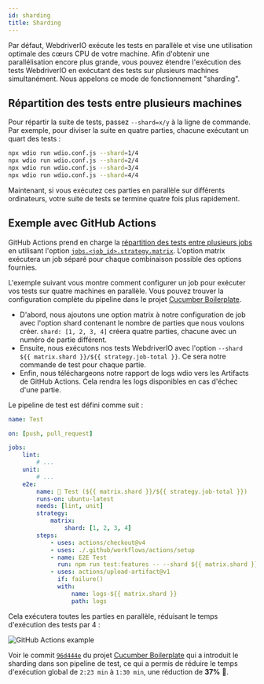```yaml
---
id: sharding
title: Sharding
---
```


Par défaut, WebdriverIO exécute les tests en parallèle et vise une utilisation optimale des cœurs CPU de votre machine. Afin d'obtenir une parallélisation encore plus grande, vous pouvez étendre l'exécution des tests WebdriverIO en exécutant des tests sur plusieurs machines simultanément. Nous appelons ce mode de fonctionnement "sharding".

## Répartition des tests entre plusieurs machines

Pour répartir la suite de tests, passez `--shard=x/y` à la ligne de commande. Par exemple, pour diviser la suite en quatre parties, chacune exécutant un quart des tests :

```sh
npx wdio run wdio.conf.js --shard=1/4
npx wdio run wdio.conf.js --shard=2/4
npx wdio run wdio.conf.js --shard=3/4
npx wdio run wdio.conf.js --shard=4/4
```

Maintenant, si vous exécutez ces parties en parallèle sur différents ordinateurs, votre suite de tests se termine quatre fois plus rapidement.

## Exemple avec GitHub Actions

GitHub Actions prend en charge la [répartition des tests entre plusieurs jobs](https://docs.github.com/en/actions/using-jobs/using-a-matrix-for-your-jobs) en utilisant l'option [`jobs.<job_id>.strategy.matrix`](https://docs.github.com/en/actions/using-workflows/workflow-syntax-for-github-actions#jobsjob_idstrategymatrix). L'option matrix exécutera un job séparé pour chaque combinaison possible des options fournies.

L'exemple suivant vous montre comment configurer un job pour exécuter vos tests sur quatre machines en parallèle. Vous pouvez trouver la configuration complète du pipeline dans le projet [Cucumber Boilerplate](https://github.com/webdriverio/cucumber-boilerplate/blob/main/.github/workflows/test.yaml).

-   D'abord, nous ajoutons une option matrix à notre configuration de job avec l'option shard contenant le nombre de parties que nous voulons créer. `shard: [1, 2, 3, 4]` créera quatre parties, chacune avec un numéro de partie différent.
-   Ensuite, nous exécutons nos tests WebdriverIO avec l'option `--shard ${{ matrix.shard }}/${{ strategy.job-total }}`. Ce sera notre commande de test pour chaque partie.
-   Enfin, nous téléchargeons notre rapport de logs wdio vers les Artifacts de GitHub Actions. Cela rendra les logs disponibles en cas d'échec d'une partie.

Le pipeline de test est défini comme suit :

```yaml title=.github/workflows/test.yaml
name: Test

on: [push, pull_request]

jobs:
    lint:
        # ...
    unit:
        # ...
    e2e:
        name: 🧪 Test (${{ matrix.shard }}/${{ strategy.job-total }})
        runs-on: ubuntu-latest
        needs: [lint, unit]
        strategy:
            matrix:
                shard: [1, 2, 3, 4]
        steps:
            - uses: actions/checkout@v4
            - uses: ./.github/workflows/actions/setup
            - name: E2E Test
              run: npm run test:features -- --shard ${{ matrix.shard }}/${{ strategy.job-total }}
            - uses: actions/upload-artifact@v1
              if: failure()
              with:
                  name: logs-${{ matrix.shard }}
                  path: logs
```

Cela exécutera toutes les parties en parallèle, réduisant le temps d'exécution des tests par 4 :

![GitHub Actions example](/img/sharding.png "GitHub Actions example")

Voir le commit [`96d444e`](https://github.com/webdriverio/cucumber-boilerplate/commit/96d444ea23919389682b9b1c9408ed91c452c7f8) du projet [Cucumber Boilerplate](https://github.com/webdriverio/cucumber-boilerplate) qui a introduit le sharding dans son pipeline de test, ce qui a permis de réduire le temps d'exécution global de `2:23 min` à `1:30 min`, une réduction de __37%__ 🎉.